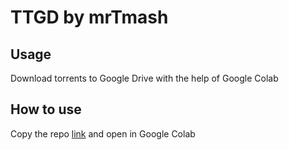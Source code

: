 # TTGD by mrTmash

## Usage
Download torrents to Google Drive with the help of Google Colab

## How to use
Copy the repo [link](https://github.com/mrTmash/TTGD) and open in Google Colab
